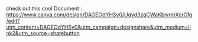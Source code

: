 check out this cool Document :
https://www.canva.com/design/DAGEOdYHSy0/Uqvd3zqCWaKblyrmXcrCfg/edit?utm_content=DAGEOdYHSy0&utm_campaign=designshare&utm_medium=link2&utm_source=sharebutton
